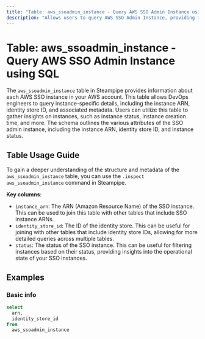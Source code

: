 ```yaml
---
title: "Table: aws_ssoadmin_instance - Query AWS SSO Admin Instance using SQL"
description: "Allows users to query AWS SSO Admin Instance, providing information about each AWS SSO instance in your AWS account."
---
```


# Table: aws_ssoadmin_instance - Query AWS SSO Admin Instance using SQL

The `aws_ssoadmin_instance` table in Steampipe provides information about each AWS SSO instance in your AWS account. This table allows DevOps engineers to query instance-specific details, including the instance ARN, identity store ID, and associated metadata. Users can utilize this table to gather insights on instances, such as instance status, instance creation time, and more. The schema outlines the various attributes of the SSO admin instance, including the instance ARN, identity store ID, and instance status.

## Table Usage Guide

To gain a deeper understanding of the structure and metadata of the `aws_ssoadmin_instance` table, you can use the `.inspect aws_ssoadmin_instance` command in Steampipe.

**Key columns**:

- `instance_arn`: The ARN (Amazon Resource Name) of the SSO instance. This can be used to join this table with other tables that include SSO instance ARNs.
- `identity_store_id`: The ID of the identity store. This can be useful for joining with other tables that include identity store IDs, allowing for more detailed queries across multiple tables.
- `status`: The status of the SSO instance. This can be useful for filtering instances based on their status, providing insights into the operational state of your SSO instances.

## Examples

### Basic info

```sql
select
  arn,
  identity_store_id
from
  aws_ssoadmin_instance
```
